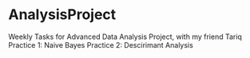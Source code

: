 # AnalysisProject
Weekly Tasks for Advanced Data Analysis Project, with my friend Tariq
Practice 1: Naive Bayes
Practice 2: Descirimant Analysis
